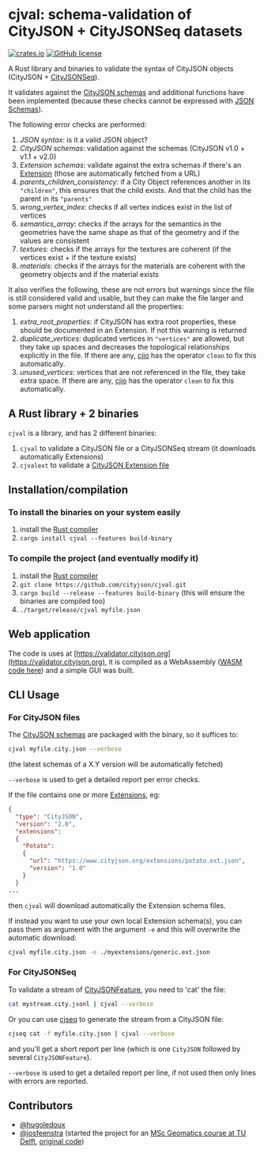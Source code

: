 # cjval: schema-validation of CityJSON + CityJSONSeq datasets

[![crates.io](https://img.shields.io/crates/v/cjval.svg)](https://crates.io/crates/cjval)
[![GitHub license](https://img.shields.io/github/license/cityjson/cjval)](https://github.com/cityjson/cjval/blob/main/LICENSE)

A Rust library and binaries to validate the syntax of CityJSON objects (CityJSON + [CityJSONSeq](https://www.cityjson.org/cityjsonseq)).

It validates against the [CityJSON schemas](https://www.cityjson.org/schemas) and additional functions have been implemented (because these checks cannot be expressed with [JSON Schemas](https://json-schema.org/)).

The following error checks are performed:

  1. *JSON syntax*: is it a valid JSON object?
  1. *CityJSON schemas*: validation against the schemas (CityJSON v1.0 + v1.1 + v2.0)
  1. *Extension schemas*: validate against the extra schemas if there's an [Extension](https://www.cityjson.org/extensions/) (those are automatically fetched from a URL)
  1. *parents_children_consistency*: if a City Object references another in its `"children"`, this ensures that the child exists. And that the child has the parent in its `"parents"`
  1. *wrong_vertex_index*: checks if all vertex indices exist in the list of vertices
  1. *semantics_array*: checks if the arrays for the semantics in the geometries have the same shape as that of the geometry and if the values are consistent
  1. *textures*: checks if the arrays for the textures are coherent (if the vertices exist + if the texture  exists)
  1. *materials*: checks if the arrays for the materials are coherent with the geometry objects and if the material exists

It also verifies the following, these are not errors but warnings since the file is still considered valid and usable, but they can make the file larger and some parsers might not understand all the properties:

  1. *extra_root_properties*: if CityJSON has extra root properties, these should be documented in an Extension. If not this warning is returned
  1. *duplicate_vertices*: duplicated vertices in `"vertices"` are allowed, but they take up spaces and decreases the topological relationships explicitly in the file. If there are any, [cjio](https://github.com/cityjson/cjio) has the operator `clean` to fix this automatically.
  1. *unused_vertices*: vertices that are not referenced in the file, they take extra space. If there are any, [cjio](https://github.com/cityjson/cjio) has the operator `clean` to fix this automatically.


## A Rust library + 2 binaries

`cjval` is a library, and has 2 different binaries:

  1. `cjval` to validate a CityJSON file or a CityJSONSeq stream (it downloads automatically Extensions)
  2. `cjvalext` to validate a [CityJSON Extension file](https://www.cityjson.org/specs/#the-extension-file)


## Installation/compilation

### To install the binaries on your system easily

1. install the [Rust compiler](https://www.rust-lang.org/learn/get-started)
2. `cargo install cjval --features build-binary`

### To compile the project (and eventually modify it)

1. install the [Rust compiler](https://www.rust-lang.org/learn/get-started)
2. `git clone https://github.com/cityjson/cjval.git`
3. `cargo build --release --features build-binary` (this will ensure the binaries are compiled too)
4. `./target/release/cjval myfile.json`


## Web application

The code is uses at [https://validator.cityjson.org](https://validator.cityjson.org), it is compiled as a WebAssembly ([WASM code here](https://github.com/cityjson/cjval_wasm)) and a simple GUI was built.


## CLI Usage

### For CityJSON files

The [CityJSON schemas](https://www.cityjson.org/schemas/) are packaged with the binary, so it suffices to:
  
```sh
cjval myfile.city.json --verbose
```

(the latest schemas of a X.Y version will be automatically fetched)

`--verbose` is used to get a detailed report per error checks.

If the file contains one or more [Extensions](https://www.cityjson.org/extensions/), eg:

```json
{
  "type": "CityJSON",
  "version": "2.0",
  "extensions":
  {
    "Potato":
    {
      "url": "https://www.cityjson.org/extensions/potato.ext.json",
      "version": "1.0"
    }
  }
...  
```

then `cjval` will download automatically the Extension schema files.

If instead you want to use your own local Extension schema(s), you can pass them as argument with the argument `-e` and this will overwrite the automatic download:

```sh
cjval myfile.city.json -e ./myextensions/generic.ext.json
```

### For CityJSONSeq

To validate a stream of [CityJSONFeature](https://www.cityjson.org/cityjsonseq/), you need to 'cat' the file:

```sh
cat mystream.city.jsonl | cjval --verbose
```

Or you can use [cjseq](https://github.com/cityjson/cjseq) to generate the stream from a CityJSON file:

```sh
cjseq cat -f myfile.city.json | cjval --verbose
```

and you'll get a short report per line (which is one `CityJSON` followed by several `CityJSONFeature`).

`--verbose` is used to get a detailed report per line, if not used then only lines with errors are reported.


## Contributors

- [@hugoledoux](https://github.com/hugoledoux/)
- [@josfeenstra](https://github.com/josfeenstra/) (started the project for an [MSc Geomatics course at TU Delft](https://3d.bk.tudelft.nl/courses/geo5010/), [original code](https://github.com/josfeenstra/cjval))
